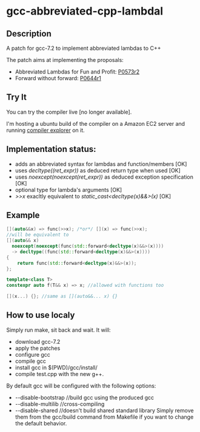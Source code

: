 # gcc-abbreviated-cpp-lambdal

## Description
A patch for gcc-7.2 to implement abbreviated lambdas to C++

The patch aims at implementing the proposals:
* Abbreviated Lambdas for Fun and Profit: [P0573r2](http://www.open-std.org/jtc1/sc22/wg21/docs/papers/2017/p0573r2.html)
* Forward without forward: [P0644r1](http://www.open-std.org/jtc1/sc22/wg21/docs/papers/2017/p0644r1.html)

## Try It

You can try the compiler live [no longer available].

I'm hosting a ubuntu build of the compiler on a Amazon EC2 server and running [compiler explorer](https://github.com/mattgodbolt/compiler-explorer) on it.

## Implementation status:
* adds an abbreviated syntax for lambdas and function/members [OK]
* uses *decltype\(\(ret_expr\)\)* as deduced return type when used [OK]
* uses *noexcept(noexcept(ret_expr))* as deduced exception specification [OK]
* optional type for lambda's arguments [OK]
* *\>\>x* exacltly equivalent to *static_cast<decltype(x)&&>(x)* [OK]

## Example
```c++
[](auto&&x) => func(>>x); /*or*/ [](x) => func(>>x);
//will be equivalent to
[](auto&& x)
  noexcept(noexcept(func(std::forward<decltype(x)&&>(x))))
  -> decltype((func(std::forward<decltype(x)&&>(x))))
{
    return func(std::forward<decltype(x)&&>(x));    
};

template<class T>
constexpr auto f(T&& x) => x; //allowed with functions too

[](x...) {}; //same as [](auto&&... x) {}
```

## How to use localy

Simply run make, sit back and wait.
It will:
* download gcc-7.2
* apply the patches
* configure gcc
* compile gcc
* install gcc in $(PWD)/gcc/install/
* compile test.cpp with the new g++.

By default gcc will be configured with the following options:
* --disable-bootstrap //build gcc using the produced gcc
* --disable-multilib //cross-compiling
* --disable-shared //doesn't build shared standard library
Simply remove them from the gcc/build command from Makefile if you want to change the default behavior.
